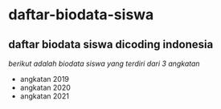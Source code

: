 daftar-biodata-siswa
==
daftar biodata siswa dicoding indonesia
--
*berikut adalah biodata siswa yang terdiri dari 3 angkatan*
- angkatan 2019
- angkatan 2020
- angkatan 2021
